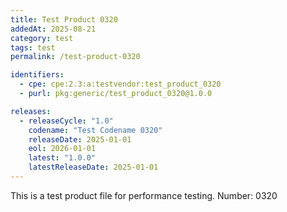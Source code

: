 ```yaml
---
title: Test Product 0320
addedAt: 2025-08-21
category: test
tags: test
permalink: /test-product-0320

identifiers:
  - cpe: cpe:2.3:a:testvendor:test_product_0320
  - purl: pkg:generic/test_product_0320@1.0.0

releases:
  - releaseCycle: "1.0"
    codename: "Test Codename 0320"
    releaseDate: 2025-01-01
    eol: 2026-01-01
    latest: "1.0.0"
    latestReleaseDate: 2025-01-01
---
```


This is a test product file for performance testing. Number: 0320
